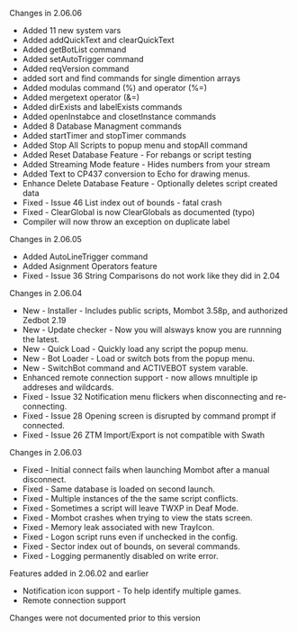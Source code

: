 Changes in 2.06.06
+ Added 11 new system vars
+ Added addQuickText and clearQuickText
+ Added getBotList command
+ Added setAutoTrigger command
+ Added reqVersion command
+ added sort and find commands for single dimention arrays
+ Added modulas command (%) and operator (%=)
+ Added mergetext operator (&=)
+ Added dirExists and labelExists commands
+ Added openInstabce and closetInstance commands
+ Added 8 Database Managment commands
+ Added startTimer and stopTimer commands
+ Added Stop All Scripts to popup menu and stopAll command
+ Added Reset Database Feature - For rebangs or script testing
+ Added Streaming Mode feature - Hides numbers from your stream
+ Added Text to CP437 conversion to Echo for drawing menus.
+ Enhance Delete Database Feature - Optionally deletes script created data
+ Fixed - Issue 46 List index out of bounds - fatal crash
+ Fixed - ClearGlobal is now ClearGlobals as documented (typo)
+ Compiler will now throw an exception on duplicate label

Changes in 2.06.05
+ Added AutoLineTrigger command
+ Added Asignment Operators feature
+ Fixed - Issue 36 String Comparisons do not work like they did in 2.04

Changes in 2.06.04
+ New - Installer - Includes public scripts, Mombot 3.58p, and authorized Zedbot 2.19
+ New - Update checker - Now you will alsways know you are runnning the latest.
+ New - Quick Load - Quickly load any script the popup menu.
+ New - Bot Loader - Load or switch bots from the popup menu.
+ New - SwitchBot command and ACTIVEBOT system varable.
+ Enhanced remote connection support - now allows mnultiple ip addreses and wildcards.
+ Fixed - Issue 32 Notification menu flickers when disconnecting and re-connecting.
+ Fixed - Issue 28 Opening screen is disrupted by command prompt if connected.
+ Fixed - Issue 26 ZTM Import/Export is not compatible with Swath

Changes in 2.06.03
+ Fixed - Initial connect fails when launching Mombot after a manual disconnect.
+ Fixed - Same database is loaded on second launch.
+ Fixed - Multiple instances of the the same script conflicts.
+ Fixed - Sometimes a script will leave TWXP in Deaf Mode.
+ Fixed - Mombot crashes when trying to view the stats screen.
+ Fixed - Memory leak associated with new TrayIcon.
+ Fixed - Logon script runs even if unchecked in the config.
+ Fixed - Sector index out of bounds, on several commands.
+ Fixed - Logging permanently disabled on write error.

Features added in 2.06.02 and earlier
+ Notification icon support - To help identify multiple games.
+ Remote connection support

Changes were not documented prior to this version
